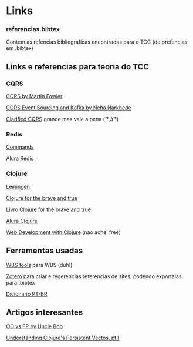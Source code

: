 # Links

### referencias.bibtex
Contem as refencias bibliograficas encontradas para o TCC (de prefencias em .bibtex)

## Links e referencias para teoria do TCC

### CQRS

[CQRS by Martin Fowler](https://martinfowler.com/bliki/CQRS.html)

[CQRS Event Sourcing and Kafka by Neha Narkhede](https://www.confluent.io/blog/event-sourcing-cqrs-stream-processing-apache-kafka-whats-connection/)

[Clarified CQRS](http://udidahan.com/2009/12/09/clarified-cqrs/) grande mas vale a pena ( ͡° ͜ʖ ͡°)

### Redis

[Commands](https://redis.io/commands)

[Alura Redis](https://www.alura.com.br/curso-online-nosql-chave-valor-com-redis-1)

### Clojure

[Leiningen](https://leiningen.org/)

[Clojure for the brave and true](http://www.braveclojure.com/)

[Livro Clojure for the brave and true](http://www.braveclojure.com/foreword/) 

[Alura Clojure](https://www.alura.com.br/curso-online-introducao-a-programacao-funcional-com-clojure)

[Web Development with Clojure](https://books.google.com.br/books?id=jzvRsgEACAAJ&dq=clojure+for+web+services&hl=en&sa=X&ved=0ahUKEwi98JeIwvXSAhVBlpAKHahKDTMQ6AEILzAC) (nao achei free)

## Ferramentas usadas

[WBS tools](http://www.wbstool.com/) para WBS (duh!)

[Zotero](https://www.zotero.org/) para criar e regerencias referencias de sites, podendo exportalas para .bibtex

[Dicionario PT-BR](http://pt-br.libreoffice.org/assets/Uploads/PT-BR-Documents/VERO/ptBR-2013-10-30AOC-2.zip)

## Artigos interesantes

[OO vs FP by Uncle Bob](http://blog.cleancoder.com/uncle-bob/2014/11/24/FPvsOO.html)

[Understanding Clojure's Persistent Vectos, pt.1](http://hypirion.com/musings/understanding-persistent-vector-pt-1)

